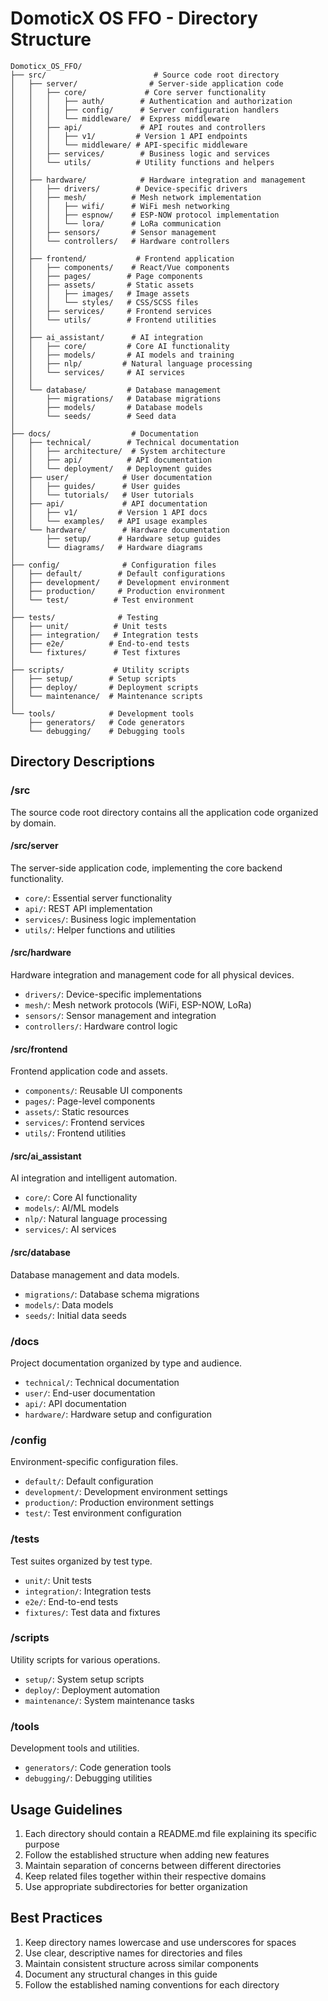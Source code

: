 # DomoticX OS FFO - Directory Structure

```
Domoticx_OS_FFO/
├── src/                        # Source code root directory
│   ├── server/                # Server-side application code
│   │   ├── core/             # Core server functionality
│   │   │   ├── auth/        # Authentication and authorization
│   │   │   ├── config/      # Server configuration handlers
│   │   │   └── middleware/  # Express middleware
│   │   ├── api/             # API routes and controllers
│   │   │   ├── v1/         # Version 1 API endpoints
│   │   │   └── middleware/ # API-specific middleware
│   │   ├── services/        # Business logic and services
│   │   └── utils/          # Utility functions and helpers
│   │
│   ├── hardware/            # Hardware integration and management
│   │   ├── drivers/        # Device-specific drivers
│   │   ├── mesh/          # Mesh network implementation
│   │   │   ├── wifi/      # WiFi mesh networking
│   │   │   ├── espnow/    # ESP-NOW protocol implementation
│   │   │   └── lora/      # LoRa communication
│   │   ├── sensors/       # Sensor management
│   │   └── controllers/   # Hardware controllers
│   │
│   ├── frontend/           # Frontend application
│   │   ├── components/    # React/Vue components
│   │   ├── pages/        # Page components
│   │   ├── assets/       # Static assets
│   │   │   ├── images/   # Image assets
│   │   │   └── styles/   # CSS/SCSS files
│   │   ├── services/     # Frontend services
│   │   └── utils/        # Frontend utilities
│   │
│   ├── ai_assistant/      # AI integration
│   │   ├── core/         # Core AI functionality
│   │   ├── models/       # AI models and training
│   │   ├── nlp/         # Natural language processing
│   │   └── services/     # AI services
│   │
│   └── database/         # Database management
│       ├── migrations/   # Database migrations
│       ├── models/       # Database models
│       └── seeds/        # Seed data
│
├── docs/                  # Documentation
│   ├── technical/        # Technical documentation
│   │   ├── architecture/  # System architecture
│   │   ├── api/          # API documentation
│   │   └── deployment/   # Deployment guides
│   ├── user/            # User documentation
│   │   ├── guides/      # User guides
│   │   └── tutorials/   # User tutorials
│   ├── api/             # API documentation
│   │   ├── v1/         # Version 1 API docs
│   │   └── examples/   # API usage examples
│   └── hardware/        # Hardware documentation
│       ├── setup/      # Hardware setup guides
│       └── diagrams/   # Hardware diagrams
│
├── config/              # Configuration files
│   ├── default/        # Default configurations
│   ├── development/    # Development environment
│   ├── production/     # Production environment
│   └── test/          # Test environment
│
├── tests/              # Testing
│   ├── unit/          # Unit tests
│   ├── integration/   # Integration tests
│   ├── e2e/          # End-to-end tests
│   └── fixtures/      # Test fixtures
│
├── scripts/           # Utility scripts
│   ├── setup/        # Setup scripts
│   ├── deploy/       # Deployment scripts
│   └── maintenance/  # Maintenance scripts
│
└── tools/            # Development tools
    ├── generators/   # Code generators
    └── debugging/    # Debugging tools
```

## Directory Descriptions

### /src
The source code root directory contains all the application code organized by domain.

#### /src/server
The server-side application code, implementing the core backend functionality.
- `core/`: Essential server functionality
- `api/`: REST API implementation
- `services/`: Business logic implementation
- `utils/`: Helper functions and utilities

#### /src/hardware
Hardware integration and management code for all physical devices.
- `drivers/`: Device-specific implementations
- `mesh/`: Mesh network protocols (WiFi, ESP-NOW, LoRa)
- `sensors/`: Sensor management and integration
- `controllers/`: Hardware control logic

#### /src/frontend
Frontend application code and assets.
- `components/`: Reusable UI components
- `pages/`: Page-level components
- `assets/`: Static resources
- `services/`: Frontend services
- `utils/`: Frontend utilities

#### /src/ai_assistant
AI integration and intelligent automation.
- `core/`: Core AI functionality
- `models/`: AI/ML models
- `nlp/`: Natural language processing
- `services/`: AI services

#### /src/database
Database management and data models.
- `migrations/`: Database schema migrations
- `models/`: Data models
- `seeds/`: Initial data seeds

### /docs
Project documentation organized by type and audience.
- `technical/`: Technical documentation
- `user/`: End-user documentation
- `api/`: API documentation
- `hardware/`: Hardware setup and configuration

### /config
Environment-specific configuration files.
- `default/`: Default configuration
- `development/`: Development environment settings
- `production/`: Production environment settings
- `test/`: Test environment configuration

### /tests
Test suites organized by test type.
- `unit/`: Unit tests
- `integration/`: Integration tests
- `e2e/`: End-to-end tests
- `fixtures/`: Test data and fixtures

### /scripts
Utility scripts for various operations.
- `setup/`: System setup scripts
- `deploy/`: Deployment automation
- `maintenance/`: System maintenance tasks

### /tools
Development tools and utilities.
- `generators/`: Code generation tools
- `debugging/`: Debugging utilities

## Usage Guidelines

1. Each directory should contain a README.md file explaining its specific purpose
2. Follow the established structure when adding new features
3. Maintain separation of concerns between different directories
4. Keep related files together within their respective domains
5. Use appropriate subdirectories for better organization

## Best Practices

1. Keep directory names lowercase and use underscores for spaces
2. Use clear, descriptive names for directories and files
3. Maintain consistent structure across similar components
4. Document any structural changes in this guide
5. Follow the established naming conventions for each directory